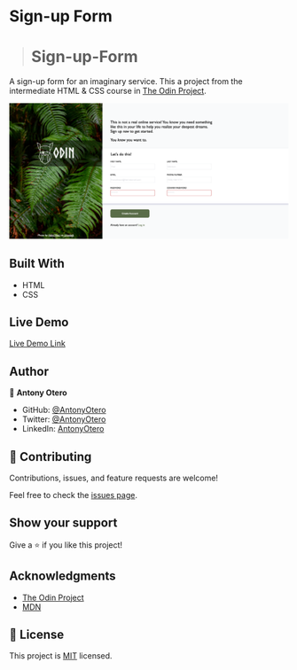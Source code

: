 # Sign-up Form

> # Sign-up-Form
A sign-up form for an imaginary service. This a project from the intermediate HTML &amp; CSS course in [The Odin Project](https://www.theodinproject.com/).

![screenshot](./images/screenshot.png)

## Built With

- HTML
- CSS

## Live Demo

[Live Demo Link](https://antonyotero.github.io/Sign-up-Form/)

## Author

👤 **Antony Otero**

- GitHub: [@AntonyOtero](https://github.com/AntonyOtero)
- Twitter: [@AntonyOtero](https://twitter.com/AntonyOtero)
- LinkedIn: [AntonyOtero](https://linkedin.com/in/antonyotero)

## 🤝 Contributing

Contributions, issues, and feature requests are welcome!

Feel free to check the [issues page](https://github.com/AntonyOtero/Sign-up-Form/issues).

## Show your support

Give a ⭐️ if you like this project!

## Acknowledgments

- [The Odin Project](https://www.theodinproject.com/)
- [MDN](https://developer.mozilla.org/en-US/)

## 📝 License

This project is [MIT](./MIT.md) licensed.
